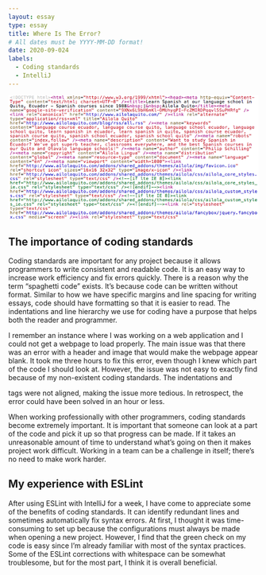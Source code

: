 ```yaml
---
layout: essay
type: essay
title: Where Is The Error?
# All dates must be YYYY-MM-DD format!
date: 2020-09-024
labels:
  - Coding standards
  - IntelliJ
---
```


<p align = "center">
  <img src = "../images/badhtml.png">
</p>

## The importance of coding standards
Coding standards are important for any project because it allows programmers to write consistent and readable code. It is an easy way to increase work efficiency and fix errors quickly. There is a reason why the term “spaghetti code” exists. It’s because code can be written without format. Similar to how we have specific margins and line spacing for writing essays, code should have formatting so that it is easier to read. The indentations and line hierarchy we use for coding have a purpose that helps both the reader and programmer.

I remember an instance where I was working on a web application and I could not get a webpage to load properly. The main issue was that there was an error with a header and image that would make the webpage appear blank. It took me three hours to fix this error, even though I knew which part of the code I should look at. However, the issue was not easy to exactly find because of my non-existent coding standards. The indentations and <div> tags were not aligned, making the issue more tedious. In retrospect, the error could have been solved in an hour or less.

When working professionally with other programmers, coding standards become extremely important. It is important that someone can look at a part of the code and pick it up so that progress can be made. If it takes an unreasonable amount of time to understand what’s going on then it makes project work difficult. Working in a team can be a challenge in itself; there’s no need to make work harder.

## My experience with ESLint
After using ESLint with IntelliJ for a week, I have come to appreciate some of the benefits of coding standards. It can identify redundant lines and sometimes automatically fix syntax errors. At first, I thought it was time-consuming to set up because the configurations must always be made when opening a new project. However, I find that the green check on my code is easy since I’m already familiar with most of the syntax practices. Some of the ESLint corrections with whitespace can be somewhat troublesome, but for the most part, I think it is overall beneficial.


